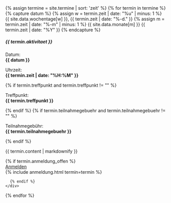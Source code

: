<section id="termine">
  {% assign termine = site.termine | sort: 'zeit' %}
  {% for termin in termine %}
    {% capture datum %}
    {% assign w = termin.zeit | date: "%u" | minus: 1 %}
    {{ site.data.wochentage[w] }},
    {{ termin.zeit | date: "%-d." }}
    {% assign m = termin.zeit | date: "%-m" | minus: 1 %}
    {{ site.data.monate[m] }}
    {{ termin.zeit | date: "%Y" }}
    {% endcapture %}
  <div class="card termin">
    <h5 class="card-header">{{ termin.aktivitaet }}</h5>
    <div class="card-body">
      <div class="details">
        <p class="card-text">Datum:<br /><strong>{{ datum }}</strong></p>
        <p class="card-text">Uhrzeit:<br /><strong>{{ termin.zeit | date: "%H:%M" }}</strong></p>
        {% if termin.treffpunkt and termin.treffpunkt != "" %}<p class="card-text">Treffpunkt:<br /><strong>{{ termin.treffpunkt }}</strong></p>{% endif %}
        {% if termin.teilnahmegebuehr and termin.teilnahmegebuehr != "" %}<p class="card-text">Teilnahmegebühr:<br /><strong>{{ termin.teilnahmegebuehr }}</strong></p>{% endif %}
        <p class="card-text">{{ termin.content | markdownify }}</p>
      </div>
      {% if termin.anmeldung_offen %}
      <div class="text-center">
        <a class="btn btn-lg border-primary mb-1 text-primary" data-toggle="collapse" href="#anmeldeform-{{termin.slug}}" role="button" aria-expanded="false" aria-controls="anmeldeform-{{termin-slug}}"><i class="fas fa-user-edit"></i> Anmelden</a>
        <!-- <a href="#" class="btn border-warning mb-1"><i class="fa fa-calendar-plus-o" aria-hidden="true"></i> In den Kalender eintragen</a> -->
      </div>
      {% include anmeldung.html termin=termin %}

      {% endif %}
    </div>
  </div>
  {% endfor %}
</section>
